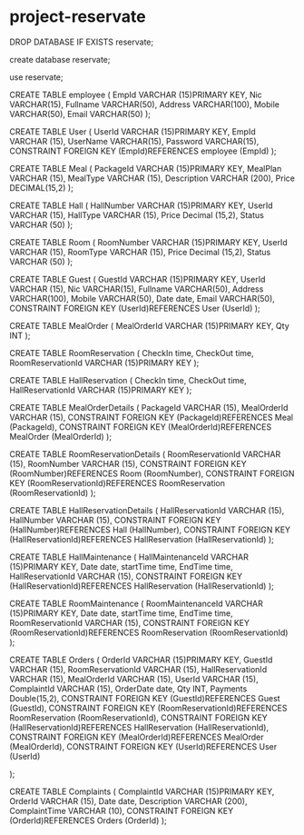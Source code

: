 # project-reservate


DROP DATABASE IF EXISTS reservate;

create database reservate;

use reservate;

CREATE TABLE employee (
EmpId VARCHAR (15)PRIMARY KEY,
Nic VARCHAR(15),
Fullname VARCHAR(50),
Address VARCHAR(100),
Mobile VARCHAR(50),
Email VARCHAR(50)
);

CREATE TABLE User (
UserId VARCHAR (15)PRIMARY KEY,
EmpId VARCHAR (15),
UserName VARCHAR(15),
Password VARCHAR(15),
CONSTRAINT FOREIGN KEY (EmpId)REFERENCES employee
(EmpId)
);


CREATE TABLE Meal (
PackageId VARCHAR (15)PRIMARY KEY,
MealPlan VARCHAR (15),
MealType VARCHAR (15),
Description VARCHAR (200),
Price DECIMAL(15,2)
);

CREATE TABLE Hall (
HallNumber VARCHAR (15)PRIMARY KEY,
UserId VARCHAR (15),
HallType VARCHAR (15),
Price Decimal (15,2),
Status VARCHAR (50)
);

CREATE TABLE Room (
RoomNumber VARCHAR (15)PRIMARY KEY,
UserId VARCHAR (15),
RoomType VARCHAR (15),
Price Decimal (15,2),
Status VARCHAR (50)
);

CREATE TABLE Guest (
GuestId VARCHAR (15)PRIMARY KEY,
UserId VARCHAR (15),
Nic VARCHAR(15),
Fullname VARCHAR(50),
Address VARCHAR(100),
Mobile VARCHAR(50),
Date date,
Email VARCHAR(50),
CONSTRAINT FOREIGN KEY (UserId)REFERENCES User
(UserId)
);


CREATE TABLE MealOrder (
MealOrderId VARCHAR (15)PRIMARY KEY,
Qty INT
);

CREATE TABLE RoomReservation (
CheckIn time,
CheckOut time,
RoomReservationId VARCHAR (15)PRIMARY KEY
);

CREATE TABLE HallReservation (
CheckIn time,
CheckOut time,
HallReservationId VARCHAR (15)PRIMARY KEY
);

CREATE TABLE MealOrderDetails (
PackageId VARCHAR (15),
MealOrderId VARCHAR (15),
CONSTRAINT FOREIGN KEY (PackageId)REFERENCES Meal
(PackageId),
CONSTRAINT FOREIGN KEY (MealOrderId)REFERENCES MealOrder
(MealOrderId)
);

CREATE TABLE RoomReservationDetails (
RoomReservationId VARCHAR (15),
RoomNumber VARCHAR (15),
CONSTRAINT FOREIGN KEY (RoomNumber)REFERENCES Room
(RoomNumber),
CONSTRAINT FOREIGN KEY (RoomReservationId)REFERENCES RoomReservation
(RoomReservationId)
);

CREATE TABLE HallReservationDetails (
HallReservationId VARCHAR (15),
HallNumber VARCHAR (15),
CONSTRAINT FOREIGN KEY (HallNumber)REFERENCES Hall
(HallNumber),
CONSTRAINT FOREIGN KEY (HallReservationId)REFERENCES HallReservation
(HallReservationId)
);

CREATE TABLE HallMaintenance (
HallMaintenanceId VARCHAR (15)PRIMARY KEY,
Date date,
startTime time,
EndTime time,
HallReservationId VARCHAR (15),
CONSTRAINT FOREIGN KEY (HallReservationId)REFERENCES HallReservation
(HallReservationId)
);

CREATE TABLE RoomMaintenance (
RoomMaintenanceId VARCHAR (15)PRIMARY KEY,
Date date,
startTime time,
EndTime time,
RoomReservationId VARCHAR (15),
CONSTRAINT FOREIGN KEY (RoomReservationId)REFERENCES RoomReservation
(RoomReservationId)
);


CREATE TABLE Orders (
OrderId VARCHAR (15)PRIMARY KEY,
GuestId VARCHAR (15),
RoomReservationId VARCHAR (15),
HallReservationId VARCHAR (15),
MealOrderId VARCHAR (15),
UserId VARCHAR (15),
ComplaintId VARCHAR (15),
OrderDate date,
Qty INT,
Payments Double(15,2),
CONSTRAINT FOREIGN KEY (GuestId)REFERENCES Guest
(GuestId),
CONSTRAINT FOREIGN KEY (RoomReservationId)REFERENCES RoomReservation
(RoomReservationId),
CONSTRAINT FOREIGN KEY (HallReservationId)REFERENCES HallReservation
(HallReservationId),
CONSTRAINT FOREIGN KEY (MealOrderId)REFERENCES MealOrder
(MealOrderId),
CONSTRAINT FOREIGN KEY (UserId)REFERENCES User
(UserId)

);


CREATE TABLE Complaints (
ComplaintId VARCHAR (15)PRIMARY KEY,
OrderId VARCHAR (15),
Date date,
Description VARCHAR (200),
ComplaintTime VARCHAR (10),
CONSTRAINT FOREIGN KEY (OrderId)REFERENCES Orders
(OrderId)
);
